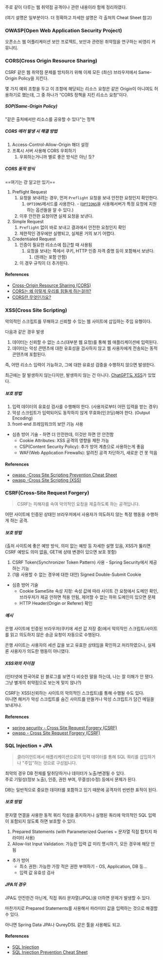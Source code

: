 주로 같이 다루는 웹 취약점 공격이나 관련 내용이라 함께 정리하였다.

(여기 설명은 일부분이다. 더 정확하고 자세한 설명은 각 출처의 Cheat Sheet 참고)

### OWASP(Open Web Application Security Project)
오픈소스 웹 어플리케이션 보안 프로젝트, 보안과 관련된 취약점을 연구하는 비영리 커뮤니티.

### CORS(Cross Origin Resource Sharing)

CSRF 같은 웹 취약점 문제를 방지하기 위해 이제 모든 (최신) 브라우저에서 Same-Origin Policy을 지킨다.

몇 가지 예외 조항을 두고 이 조항에 해당되는 리소스 요청은 같은 Origin이 아니여도 허용하기로 했는데, 그 중 하나가 “CORS 정책을 지킨 리소스 요청”이다.

##### SOP(Same-Origin Policy)
"같은 출처에서만 리소스를 공유할 수 있다"는 정책

##### CORS 에러 발생 시 해결 방법
1. Access-Control-Allow-Origin 해더 설정
2. 프록시 서버 사용해 CORS 우회하기
	1. 우회하는거니까 별로 좋은 방식은 아닌 듯?

##### CORS 동작 방식
==여기는 걍 알고만 있기==

1. Preflight Request
	1. 요청을 보내려는 경우, 먼저 `Preflight` 요청을 보내 안전한 요청인지 확인한다.
		1. `OPTIONS`메서드를 사용한다.  - ([`OPTIONS`](https://developer.mozilla.org/ko/docs/Web/HTTP/Methods/OPTIONS)을 사용해서버가 특정 요청에 지원하는 옵션들을 알 수 있다.)
	2. 이후 안전한 요청이면 실제 요청을 보낸다.
2. Simple Request
	1. `Preflight` 없이 바로 보내고 결과에서 안전한 요청인지 확인
	2. 제한적인 경우에만 실행되고, 실제론 거의 보기 어렵다.
3. Credentialed Request
	1. 인증이 필요한 리소스에 접근할 때 사용됨
		1. 요청을 보내는 쪽에서 쿠키, HTTP 인증 자격 증명 등이 포함해서 보낸다.
			1. (원래는 포함 안함)
	2. 이 경우 규칙이 더 추가된다.
#### References
- [Cross-Origin Resource Sharing (CORS)](https://developer.mozilla.org/en-US/docs/Web/HTTP/CORS)
- [CORS는 왜 이렇게 우리를 힘들게 하는걸까?](https://evan-moon.github.io/2020/05/21/about-cors/#cors%EB%8A%94-%EC%96%B4%EB%96%BB%EA%B2%8C-%EB%8F%99%EC%9E%91%ED%95%98%EB%82%98%EC%9A%94)
- [CORS란 무엇인가요?](https://aws.amazon.com/ko/what-is/cross-origin-resource-sharing/)

### XSS(Cross Site Scripting)

악의적인 스크립트를 무해하고 신뢰할 수 있는 웹 사이트에 삽입하는 주입 유형이다.

다음과 같은 경우 발생
1. 데이터는 신뢰할 수 없는 소스(대부분 웹 요청)를 통해 웹 애플리케이션에 입력된다.
2. 데이터는 악성 콘텐츠에 대한 유효성을 검사하지 않고 웹 사용자에게 전송되는 동적 콘텐츠에 포함된다.

즉, 어떤 리소스 입력이 가능하고, 그에 대한 유효성 검증을 수행하지 않으면 발생한다.

최근에는 잘 발생하지 않는다지만, 발생하지 않는 건 아니다. [ChatGPT도 XSS](https://www.imperva.com/blog/xss-marks-the-spot-digging-up-vulnerabilities-in-chatgpt/)가 있었다.

##### 보호 방법

1. 입력 데이터의 유효성 검사를 수행해야 한다. (사용자로부터 어떤 입력을 받는 경우)
2. 악성 스크립트가 입력되어도 동작하지 않게 무효화(인코딩)해야 한다. (Output Encoding)
3. front-end 프레임워크의 보안 기능 사용

- 심층 방어 기술 - 하면 더 안전한데, 이것만 하면 안 안전함
	- Cookie Attributes: XSS 공격의 영향을 제한 가능
	- CSP(Content Security Policy): 추가 방어 계층으로 사용하는게 좋음
	- WAF(Web Application Firewalls): 알려진 공격 차단하기, 새로운 건 못 막음

#### References
- [owasp -Cross Site Scripting Prevention Cheat Sheet](https://cheatsheetseries.owasp.org/cheatsheets/Cross_Site_Scripting_Prevention_Cheat_Sheet.html#sole-reliance-on-content-security-policy-csp-headers)
- [owasp -Cross Site Scripting (XSS)](https://owasp.org/www-community/attacks/xss/)

### CSRF(Cross-Site Request Forgery)
> CSRF는 피해자를 속여 악의적인 요청을 제출하도록 하는 공격입니다.

어떤 사이트에 인증된 상태인 브라우저에서 사용자가 의도하지 않는 특정 행동을 수행하게 하는 공격.

##### 보호 방법
(출처 사이트에 좋은 예방 방식, 의미 없는 예방 등 자세한 설명 있음, XSS가 뚫리면 CSRF 예방도 의미 없음, GET에 상태 변경이 있으면 보호 못함)

1. CSRF Token(Synchronizer Token Pattern) 사용 - Spring Security에서 제공하는 기능
2. (1을 사용할 수 없는 경우에 대한 대안) Signed Double-Submit Cookie

- 심층 방어 기술
	- Cookie SameSite 속성 지정: 속성 값에 따라 사이트 간 요청에서 도메인 확인, 브라우저가 제공 안하면 적용 안됨, 제어할 수 없는 하위 도메인이 있으면 문제
	- HTTP Header(Origin or Referer) 확인

##### 예시
은행 사이트에 인증된 브라우저(쿠키에 세션 값 저장 중)에서 악의적인 스크립트/사이트를 읽고 의도하지 않은 송금 요청이 자동으로 수행된다.

은행 사이트는 사용자의 세션 값을 보고 유효한 상태임을 확인하고 처리하였으나, 실제론 사용자가 의도한 행동이 아니였다.

##### XSS와의 차이점
(인터넷에 한국어로 된 블로그를 보면 다 비슷한 말을 하는데, 나는 잘 이해가 안 됐다.     
그냥 별개의 취약점으로 보는게 맞지 않나?)

CSRF는 XSS(신뢰하는 사이트의 악의적인 스크립트)를 통해 수행될 수도 있다.      
아니면 해커가 악성 스크립트를 숨긴 사이트를 만들거나 악성 스크립트가 담긴 메일을 보내거나.

#### References
- [spring security - Cross Site Request Forgery (CSRF)](https://docs.spring.io/spring-security/reference/features/exploits/csrf.html#csrf-explained)
- [owasp - Cross Site Request Forgery (CSRF)](https://owasp.org/www-community/attacks/csrf)
### SQL Injection + JPA

> 클라이언트에서 애플리케이션으로의 입력 데이터를 통해 SQL 쿼리를 삽입하거나 "주입"하는 것으로 구성됩니다.

최악의 경우 DB 전체를 탈취당하거나 데이터가 노출/변경될 수 있다.    
주로 기밀성(정보 노출), 인증, 권한 부여, 무결성(수정) 등에서 문제가 된다.

DB는 일반적으로 중요한 데이터를 포함하고 있기 때문에 공격자의 빈번한 표적이 된다.

##### 보호 방법

문자열 연결을 사용한 동적 쿼리 작성을 중지하거나 실행된 쿼리에 악의적인 SQL 입력이 포함되지 않도록 하면 보호할 수 있다.

1. Prepared Statements (with Parameterized Queries = 문자열 직접 합치지 파라미터 사용)
2. Allow-list Input Validation: 가능한 입력 값 미리 명시하기, 모든 경우에 해당 안됨

- 추가 방어
	- 최소 권한: 가능한 가장 적은 권한 부여하기 - OS, Application, DB 등...
	- 입력 값 유효성 검사

##### JPA의 경우
JPA도 안전한건 아닌게, 직접 쿼리 문자열(JPQL)을 더하면 문제가 발생할 수 있다.

마찬가지로 Prepared Statements를 사용해서 파라미터 값을 입력하는 것으로 해결할 수 있다.

아니면 Spring Data JPA나 QureyDSL 같은 툴을 사용해도 되고.

#### References
- [SQL Injection](https://owasp.org/www-community/attacks/SQL_Injection)
- [SQL Injection Prevention Cheat Sheet](https://cheatsheetseries.owasp.org/cheatsheets/SQL_Injection_Prevention_Cheat_Sheet.html)